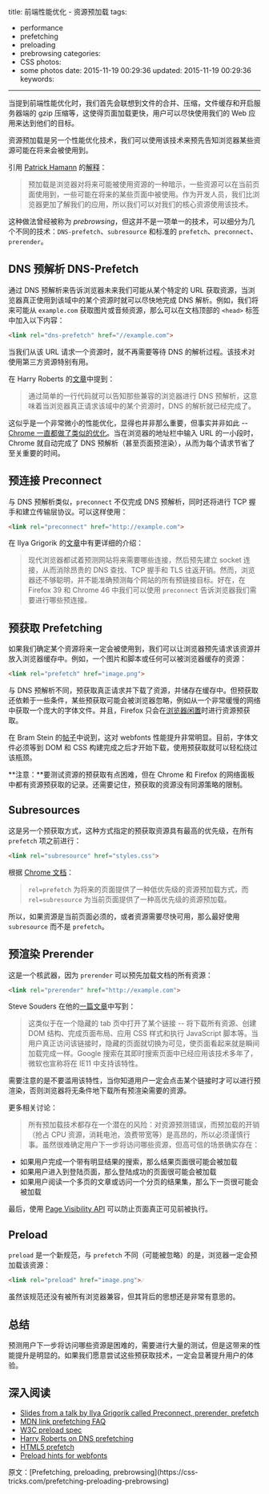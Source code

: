 title: 前端性能优化 - 资源预加载
tags:
  - performance
  - prefetching
  - preloading
  - prebrowsing
categories:
  - CSS
photos:
  - some photos
date: 2015-11-19 00:29:36
updated: 2015-11-19 00:29:36
keywords:
---

当提到前端性能优化时，我们首先会联想到文件的合并、压缩，文件缓存和开启服务器端的 gzip 压缩等，这使得页面加载更快，用户可以尽快使用我们的 Web 应用来达到他们的目标。

资源预加载是另一个性能优化技术，我们可以使用该技术来预先告知浏览器某些资源可能在将来会被使用到。

引用 [Patrick Hamann](https://twitter.com/patrickhamann) 的[解释](http://patrickhamann.com/workshops/performance/tasks/2_Critical_Path/2_3.html)：

> 预加载是浏览器对将来可能被使用资源的一种暗示，一些资源可以在当前页面使用到，一些可能在将来的某些页面中被使用。作为开发人员，我们比浏览器更加了解我们的应用，所以我们可以对我们的核心资源使用该技术。

这种做法曾经被称为 *prebrowsing*，但这并不是一项单一的技术，可以细分为几个不同的技术：`DNS-prefetch`、`subresource` 和标准的 `prefetch`、`preconnect`、`prerender`。

<!--more-->

## DNS 预解析 DNS-Prefetch

通过 DNS 预解析来告诉浏览器未来我们可能从某个特定的 URL 获取资源，当浏览器真正使用到该域中的某个资源时就可以尽快地完成 DNS 解析。例如，我们将来可能从 `example.com` 获取图片或音频资源，那么可以在文档顶部的 `<head>` 标签中加入以下内容：

```html
<link rel="dns-prefetch" href="//example.com">
```

当我们从该 URL 请求一个资源时，就不再需要等待 DNS 的解析过程。该技术对使用第三方资源特别有用。

在 Harry Roberts 的[文章](http://csswizardry.com/2013/01/front-end-performance-for-web-designers-and-front-end-developers/#section:dns-prefetching)中提到：

> 通过简单的一行代码就可以告知那些兼容的浏览器进行 DNS 预解析，这意味着当浏览器真正请求该域中的某个资源时，DNS 的解析就已经完成了。

这似乎是一个非常微小的性能优化，显得也并非那么重要，但事实并非如此 -- [Chrome 一直都做了类似的优化](https://docs.google.com/presentation/d/18zlAdKAxnc51y_kj-6sWLmnjl6TLnaru_WH0LJTjP-o/present?slide=id.g120f70e9a_041)。当在浏览器的地址栏中输入 URL 的一小段时，Chrome 就自动完成了 DNS 预解析（甚至页面预渲染），从而为每个请求节省了至关重要的时间。


## 预连接 Preconnect

与 DNS 预解析类似，`preconnect` 不仅完成 DNS 预解析，同时还将进行 TCP 握手和建立传输层协议。可以这样使用：

```html
<link rel="preconnect" href="http://example.com">
```

在 Ilya Grigorik 的[文章](https://www.igvita.com/2015/08/17/eliminating-roundtrips-with-preconnect/)中有更详细的介绍：

> 现代浏览器都试着预测网站将来需要哪些连接，然后预先建立 socket 连接，从而消除昂贵的 DNS 查找、TCP 握手和 TLS 往返开销。然而，浏览器还不够聪明，并不能准确预测每个网站的所有预链接目标。好在，在 Firefox 39 和 Chrome 46 中我们可以使用 `preconnect` 告诉浏览器我们需要进行哪些预连接。

## 预获取 Prefetching

如果我们确定某个资源将来一定会被使用到，我们可以让浏览器预先请求该资源并放入浏览器缓存中。例如，一个图片和脚本或任何可以被浏览器缓存的资源：

```html
<link rel="prefetch" href="image.png">
```

与 DNS 预解析不同，预获取真正请求并下载了资源，并储存在缓存中。但预获取还依赖于一些条件，某些预获取可能会被浏览器忽略，例如从一个非常缓慢的网络中获取一个庞大的字体文件。并且，Firefox 只会在[浏览器闲置](https://developer.mozilla.org/en-US/docs/Web/HTTP/Link_prefetching_FAQ)时进行资源预获取。

在 Bram Stein 的[帖子](http://www.bramstein.com/writing/preload-hints-for-web-fonts.html)中说到，这对 webfonts 性能提升非常明显。目前，字体文件必须等到 DOM 和 CSS 构建完成之后才开始下载，使用预获取就可以轻松绕过该瓶颈。

**注意：**要测试资源的预获取有点困难，但在 Chrome 和 Firefox 的网络面板中都有资源预获取的记录。还需要记住，预获取的资源没有同源策略的限制。

## Subresources

这是另一个预获取方式，这种方式指定的预获取资源具有最高的优先级，在所有 `prefetch` 项之前进行：

```html
<link rel="subresource" href="styles.css">
```

根据 [Chrome 文档](https://www.chromium.org/spdy/link-headers-and-server-hint/link-rel-subresource)：

> `rel=prefetch` 为将来的页面提供了一种低优先级的资源预加载方式，而 `rel=subresource` 为当前页面提供了一种高优先级的资源预加载。

所以，如果资源是当前页面必须的，或者资源需要尽快可用，那么最好使用 `subresource` 而不是 `prefetch`。


## 预渲染 Prerender

这是一个核武器，因为 `prerender` 可以预先加载文档的所有资源：

```html
<link rel="prerender" href="http://example.com">
```
Steve Souders 在他的[一篇文章](http://www.stevesouders.com/blog/2013/11/07/prebrowsing/)中写到：

> 这类似于在一个隐藏的 tab 页中打开了某个链接 -- 将下载所有资源、创建 DOM 结构、完成页面布局、应用 CSS 样式和执行 JavaScript 脚本等。当用户真正访问该链接时，隐藏的页面就切换为可见，使页面看起来就是瞬间加载完成一样。Google 搜索在其即时搜索页面中已经应用该技术多年了，微软也宣称将在 IE11 中支持该特性。

需要注意的是不要滥用该特性，当你知道用户一定会点击某个链接时才可以进行预渲染，否则浏览器将无条件地下载所有预渲染需要的资源。

更多相关讨论：

> 所有预加载技术都存在一个潜在的风险：对资源预测错误，而预加载的开销（抢占 CPU 资源，消耗电池，浪费带宽等）是高昂的，所以必须谨慎行事。虽然很难确定用户下一步将访问哪些资源，但高可信的场景确实存在：
- 如果用户完成一个带有明显结果的搜索，那么结果页面很可能会被加载
- 如果用户进入到登陆页面，那么登陆成功的页面很可能会被加载
- 如果用户阅读一个多页的文章或访问一个分页的结果集，那么下一页很可能会被加载

最后，使用 [Page Visibility API](http://www.w3.org/TR/page-visibility/) 可以防止页面真正可见前被执行。


## Preload

`preload` 是一个新规范，与 `prefetch` 不同（可能被忽略）的是，浏览器一定会预加载该资源：

```html
<link rel="preload" href="image.png">☄
```

虽然该规范还没有被所有浏览器兼容，但其背后的思想还是非常有意思的。

## 总结

预测用户下一步将访问哪些资源是困难的，需要进行大量的测试，但是这带来的性能提升是明显的。如果我们愿意尝试这些预获取技术，一定会显著提升用户的体验。

## 深入阅读

- [Slides from a talk by Ilya Grigorik called Preconnect, prerender, prefetch](https://docs.google.com/presentation/d/18zlAdKAxnc51y_kj-6sWLmnjl6TLnaru_WH0LJTjP-o/present?slide=id.p19)
- [MDN link prefetching FAQ](https://developer.mozilla.org/en-US/docs/Web/HTTP/Link_prefetching_FAQ)
- [W3C preload spec](https://w3c.github.io/preload/)
- [Harry Roberts on DNS prefetching](http://csswizardry.com/2013/01/front-end-performance-for-web-designers-and-front-end-developers/#section:dns-prefetching)
- [HTML5 prefetch](https://medium.com/@luisvieira_gmr/html5-prefetch-1e54f6dda15d)
- [Preload hints for webfonts](http://www.bramstein.com/writing/preload-hints-for-web-fonts.html)

<p class="j-quote">原文：[Prefetching, preloading, prebrowsing](https://css-tricks.com/prefetching-preloading-prebrowsing)</p>